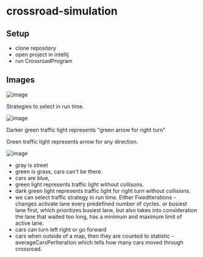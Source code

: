 # crossroad-simulation

## Setup
- clone repository
- open project in intellij
- run CrossroadProgram
## Images

![image](https://github.com/user-attachments/assets/601684bd-d167-4682-87ed-90cdcbdca5b7)

Strategies to select in run time.

![image](https://github.com/user-attachments/assets/599e6985-d955-48ba-a86c-a554cc203bff)


Darker green traffic light represents "green arrow for right turn"

Green traffic light represents arrow for any direction.

![image](https://github.com/user-attachments/assets/6802df68-515d-495b-a998-d96288261b8c)


- gray is street
- green is grass, cars can't be there.
- cars are blue,
- green light represents traffic light without collisons.
- dark green light represents traffic light for right turn without collisions.
- we can select traffic strategy in run time. Either FixedIterations - changes activate lane every predefined number of cycles. or busiest lane first, which prioritizes busiest lane, but also takes into consideration the lane that waited too long, has a minimum and maximum limit of active lane.
- cars can turn left right or go forward
- cars when outside of a map, then they are counted to statistic - averageCarsPerIteration which tells how many cars moved through crossroad.
